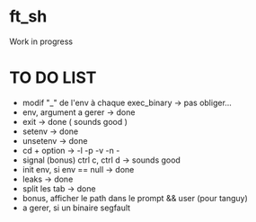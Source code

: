 # ft_sh
Work in progress

# TO DO LIST

- modif "_" de l'env à chaque exec_binary -> pas obliger...
- env, argument a gerer -> done
- exit -> done ( sounds good ) 
- setenv -> done
- unsetenv -> done
- cd + option -> -l -p -v -n -
- signal (bonus) ctrl c, ctrl d -> sounds good
- init env, si env == null -> done
- leaks -> done
- split les tab -> done
- bonus, afficher le path dans le prompt && user (pour tanguy)
- a gerer, si un binaire segfault
